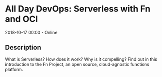# All Day DevOps: Serverless with Fn and OCI

2018-10-17 00:00  - Online

## Description

What is Serverless? How does it work? Why is it compelling? Find out in this introduction to the Fn Project, an open source, cloud-agnostic functions platform.
